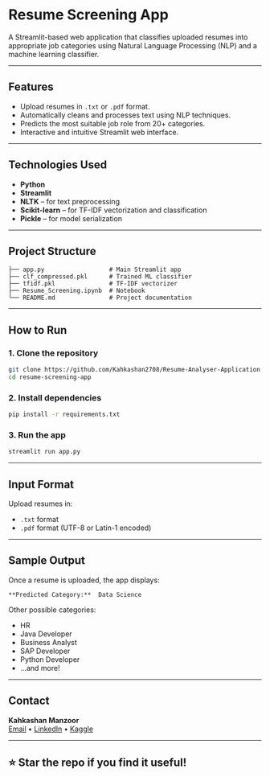 #  **Resume Screening App**

A Streamlit-based web application that classifies uploaded resumes into appropriate job categories using Natural Language Processing (NLP) and a machine learning classifier.

---

## Features

- Upload resumes in `.txt` or `.pdf` format.
- Automatically cleans and processes text using NLP techniques.
- Predicts the most suitable job role from 20+ categories.
- Interactive and intuitive Streamlit web interface.

---

##  Technologies Used

- **Python**
- **Streamlit**
- **NLTK** – for text preprocessing
- **Scikit-learn** – for TF-IDF vectorization and classification
- **Pickle** – for model serialization

---

##  Project Structure

```
├── app.py                  # Main Streamlit app
├── clf_compressed.pkl      # Trained ML classifier
├── tfidf.pkl               # TF-IDF vectorizer
├── Resume_Screening.ipynb  # Notebook
└── README.md               # Project documentation
```

---

##  How to Run

### 1. Clone the repository
```bash
git clone https://github.com/Kahkashan2708/Resume-Analyser-Application.git
cd resume-screening-app
```

### 2. Install dependencies
```bash
pip install -r requirements.txt
```

### 3. Run the app
```bash
streamlit run app.py
```

---

##  Input Format

Upload resumes in:
- `.txt` format
- `.pdf` format (UTF-8 or Latin-1 encoded)

---

##  Sample Output

Once a resume is uploaded, the app displays:
```
**Predicted Category:**  Data Science
```

Other possible categories:
-  HR
-  Java Developer
-  Business Analyst
- SAP Developer
-  Python Developer
- ...and more!

---

##  Contact

**Kahkashan Manzoor**  
[Email](mailto:kahkashanmanzoor06@gmail.com) • [LinkedIn](https://www.linkedin.com/in/kahkashan-manzoor-663384287/) • [Kaggle](https://www.kaggle.com/kashishmanzoor)

---

## ⭐ Star the repo if you find it useful!


